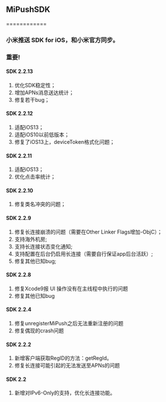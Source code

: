 ## MiPushSDK
============
### 小米推送 SDK for iOS，和小米官方同步。

### 重要!
#### SDK 2.2.13
1. 优化SDK稳定性；
2. 增加APNs消息送达统计；
3. 修复若干bug；

#### SDK 2.2.12
1. 适配iOS13；
2. 适配iOS10以前低版本；
3. 修复了iOS13上，deviceToken格式化问题；

#### SDK 2.2.11
1. 适配iOS13；
2. 优化点击率统计；

#### SDK 2.2.10
1. 修复类名冲突的问题；

#### SDK 2.2.9
1. 修复长连接崩溃的问题（需要在Other Linker Flags增加-ObjC）；
2. 支持海外机房;
3. 支持长连接状态变化通知;
4. 支持配置在后台仍启用长连接（需要自行保证app后台活跃）;
5. 修复其他已知bug;

#### SDK 2.2.8
1. 修复Xcode9报 UI 操作没有在主线程中执行的问题
2. 修复其他已知bug

#### SDK 2.2.4
1. 修复unregisterMiPush之后无法重新注册的问题
2. 修复偶现的crash问题

#### SDK 2.2.2
1. 新增客户端获取RegID的方法：getRegId。
2. 修复长连接可能引起的无法发送至APNs的问题

#### SDK 2.2
1. 新增对IPv6-Only的支持，优化长连接功能。
